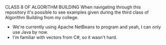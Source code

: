 CLASS 8 OF ALGORITHM BUILDING
When navigating through this repository it's possible to see examples given during the third class of Algorithm Building from my college.

- We're currently using Apache NetBeans to program and yeah, I can only use Java by now.
- I'm familiar with vectors from C#, so it wasn't hard.
